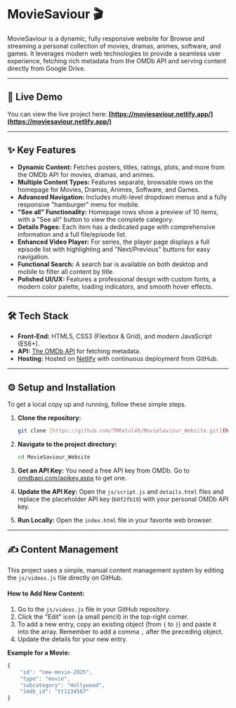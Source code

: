 # MovieSaviour 🎬

MovieSaviour is a dynamic, fully responsive website for Browse and streaming a personal collection of movies, dramas, animes, software, and games. It leverages modern web technologies to provide a seamless user experience, fetching rich metadata from the OMDb API and serving content directly from Google Drive.

---
## 🚀 Live Demo

You can view the live project here: **[https://moviesaviour.netlify.app/](https://moviesaviour.netlify.app/)**

---
## ✨ Key Features

* **Dynamic Content:** Fetches posters, titles, ratings, plots, and more from the OMDb API for movies, dramas, and animes.
* **Multiple Content Types:** Features separate, browsable rows on the homepage for Movies, Dramas, Animes, Software, and Games.
* **Advanced Navigation:** Includes multi-level dropdown menus and a fully responsive "hamburger" menu for mobile.
* **"See all" Functionality:** Homepage rows show a preview of 10 items, with a "See all" button to view the complete category.
* **Details Pages:** Each item has a dedicated page with comprehensive information and a full file/episode list.
* **Enhanced Video Player:** For series, the player page displays a full episode list with highlighting and "Next/Previous" buttons for easy navigation.
* **Functional Search:** A search bar is available on both desktop and mobile to filter all content by title.
* **Polished UI/UX:** Features a professional design with custom fonts, a modern color palette, loading indicators, and smooth hover effects.

---

## 🛠️ Tech Stack

* **Front-End:** HTML5, CSS3 (Flexbox & Grid), and modern JavaScript (ES6+).
* **API:** [The OMDb API](http://www.omdbapi.com/) for fetching metadata.
* **Hosting:** Hosted on [Netlify](https://www.netlify.com/) with continuous deployment from GitHub.

---

## ⚙️ Setup and Installation

To get a local copy up and running, follow these simple steps.

1.  **Clone the repository:**
    ```sh
    git clone [https://github.com/TMRatul49/MovieSaviour_Website.git](https://github.com/TMRatul49/MovieSaviour_Website.git)
    ```
2.  **Navigate to the project directory:**
    ```sh
    cd MovieSaviour_Website
    ```
3.  **Get an API Key:**
    You need a free API key from OMDb. Go to [omdbapi.com/apikey.aspx](http://www.omdbapi.com/apikey.aspx) to get one.

4.  **Update the API Key:**
    Open the `js/script.js` and `details.html` files and replace the placeholder API key (`60f2fb19`) with your personal OMDb API key.

5.  **Run Locally:**
    Open the `index.html` file in your favorite web browser.

---

## ✍️ Content Management

This project uses a simple, manual content management system by editing the `js/videos.js` file directly on GitHub.

#### How to Add New Content:

1.  Go to the `js/videos.js` file in your GitHub repository.
2.  Click the "Edit" icon (a small pencil) in the top-right corner.
3.  To add a new entry, copy an existing object (from `{` to `}`) and paste it into the array. Remember to add a comma `,` after the preceding object.
4.  Update the details for your new entry.

**Example for a Movie:**
```javascript
{
    "id": "new-movie-2025",
    "type": "movie",
    "subcategory": "Hollywood",
    "imdb_id": "tt1234567"
}
